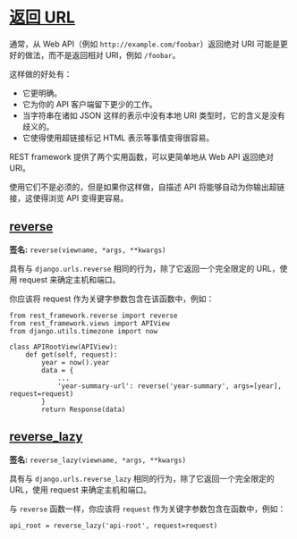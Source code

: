 # [返回 URL](http://drf.jiuyou.info/#/drf/reverse?id=%e8%bf%94%e5%9b%9e-url)

通常，从 Web API（例如 `http://example.com/foobar`）返回绝对 URI 可能是更好的做法，而不是返回相对 URI，例如 `/foobar`。

这样做的好处有：

- 它更明确。
- 它为你的 API 客户端留下更少的工作。
- 当字符串在诸如 JSON 这样的表示中没有本地 URI 类型时，它的含义是没有歧义的。
- 它使得使用超链接标记 HTML 表示等事情变得很容易。

REST framework 提供了两个实用函数，可以更简单地从 Web API 返回绝对 URI。

使用它们不是必须的，但是如果你这样做，自描述 API 将能够自动为你输出超链接，这使得浏览 API 变得更容易。

## [reverse](http://drf.jiuyou.info/#/drf/reverse?id=reverse)

**签名:** `reverse(viewname, *args, **kwargs)`

具有与 `django.urls.reverse` 相同的行为，除了它返回一个完全限定的 URL，使用 request 来确定主机和端口。

你应该将 request 作为关键字参数包含在该函数中，例如：

```
from rest_framework.reverse import reverse
from rest_framework.views import APIView
from django.utils.timezone import now

class APIRootView(APIView):
    def get(self, request):
        year = now().year
        data = {
            ...
            'year-summary-url': reverse('year-summary', args=[year], request=request)
        }
        return Response(data)
```

## [reverse_lazy](http://drf.jiuyou.info/#/drf/reverse?id=reverse_lazy)

**签名:** `reverse_lazy(viewname, *args, **kwargs)`

具有与 `django.urls.reverse_lazy` 相同的行为，除了它返回一个完全限定的 URL，使用 request 来确定主机和端口。

与 `reverse` 函数一样，你应该将 `request` 作为关键字参数包含在函数中，例如：

```
api_root = reverse_lazy('api-root', request=request)
```